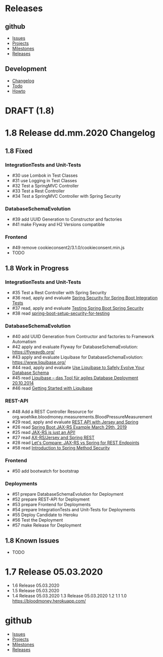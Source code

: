 # Releases

## github
* [Issues](https://github.com/BloodMoneyApp/bloodmoney/issues)
* [Projects](https://github.com/BloodMoneyApp/bloodmoney/projects)
* [Milestones](https://github.com/BloodMoneyApp/bloodmoney/milestones)
* [Releases](https://github.com/BloodMoneyApp/bloodmoney/releases)

## Development
* [Changelog](docs/RELEASES.md)
* [Todo](docs/TODO.md)
* [Howto](docs/HOWTO.md)

# DRAFT (1.8)

# 1.8 Release dd.mm.2020 Changelog
## 1.8 Fixed
### IntegrationTests and Unit-Tests
* #30 use Lombok in Test Classes
* #31 use Logging in Test Classes
* #32 Test a SpringMVC Controller
* #33 Test a Rest Controller
* #34 Test a SpringMVC Controller with Spring Security
### DatabaseSchemaEvolution
* #39 add UUID Generation to Constructor and factories 
* #41 make Flyway and H2 Versions compatible
### Frontend
* #49 remove cookieconsent2/3.1.0/cookieconsent.min.js
* TODO
## 1.8 Work in Progress
### IntegrationTests and Unit-Tests
* #35 Test a Rest Controller with Spring Security
* #36 read, apply and evaluate [Spring Security for Spring Boot Integration Tests](https://www.baeldung.com/spring-security-integration-tests)
* #37 read, apply and evaluate [Testing Spring Boot Spring Security](https://www.codeflow.site/de/article/spring-security-integration-tests)
* #38 read [spring-boot-setup-security-for-testing](https://stackoverflow.com/questions/23335200/spring-boot-setup-security-for-testing)
### DatabaseSchemaEvolution
* #40 add UUID Generation from Contructor and factories to Framework Automatism
* #42 apply and evaluate Flyway for DatabaseSchemaEvolution: https://flywaydb.org/
* #43 apply and evaluate Liquibase for DatabaseSchemaEvolution: https://www.liquibase.org/
* #44 read, apply and evaluate [Use Liquibase to Safely Evolve Your Database Schema](https://www.baeldung.com/liquibase-refactor-schema-of-java-app)
* #45 read [Liquibase – das Tool für agiles Database Deployment 20.10.2014](https://blog.orbit.de/2014/10/20/liquibase-das-tool-fuer-agiles-database-deployment/)
* #46 read [Getting Started with Liquibase](https://www.liquibase.org/get_started/index.html)
### REST-API
* #48 Add a REST Controller Resource for org.woehlke.bloodmoney.measurements.BloodPressureMeasurement
* #29 read, apply and evaluate [REST API with Jersey and Spring](https://www.baeldung.com/jersey-rest-api-with-spring)
* #26 read [Spring Boot JAX-RS Example March 29th, 2019](https://examples.javacodegeeks.com/enterprise-java/spring/boot/spring-boot-jax-rs-example/)
* #25 read [JAX-RS is just an API!](https://www.baeldung.com/jax-rs-spec-and-implementations)
* #27 read [AX-RS/Jersey and Spring REST](https://learnjava.co.in/jax-rs-vs-spring-rest/)
* #28 read [Let's Compare: JAX-RS vs Spring for REST Endpoints](https://developer.okta.com/blog/2017/08/09/jax-rs-vs-spring-rest-endpoints)
* #58 read [Introduction to Spring Method Security](https://www.baeldung.com/spring-security-method-security)
### Frontend
* #50 add bootwatch for bootstrap
### Deployments
* #51 prepare DatabaseSchemaEvolution for Deployment 
* #52 prepare REST-API for Deployment
* #53 prepare Frontend for Deployments
* #54 prepare IntegrationTests and Unit-Tests for Deployments
* #55 Deploy Candidate to Heroku
* #56 Test the Deployment
* #57 make Release for Deployment

## 1.8 Known Issues
* TODO


# 1.7 Release 05.03.2020 
* 1.6 Release 05.03.2020
* 1.5 Release 05.03.2020
* 1.4 Release 05.03.2020
1.3 Release 05.03.2020
1.2
1.1
1.0 https://bloodmoney.herokuapp.com/


# github
* [Issues](https://github.com/BloodMoneyApp/bloodmoney/issues)
* [Projects](https://github.com/BloodMoneyApp/bloodmoney/projects)
* [Milestones](https://github.com/BloodMoneyApp/bloodmoney/milestones)
* [Releases](https://github.com/BloodMoneyApp/bloodmoney/releases)
